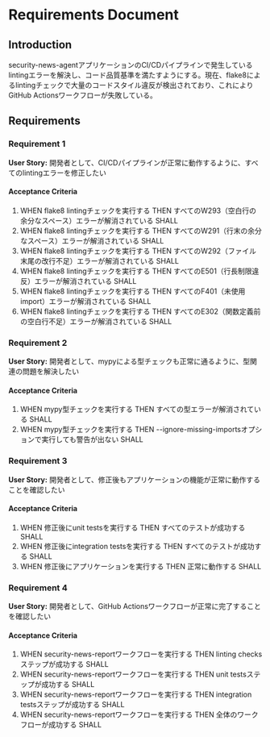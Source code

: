 # Requirements Document

## Introduction

security-news-agentアプリケーションのCI/CDパイプラインで発生しているlintingエラーを解決し、コード品質基準を満たすようにする。現在、flake8によるlintingチェックで大量のコードスタイル違反が検出されており、これによりGitHub Actionsワークフローが失敗している。

## Requirements

### Requirement 1

**User Story:** 開発者として、CI/CDパイプラインが正常に動作するように、すべてのlintingエラーを修正したい

#### Acceptance Criteria

1. WHEN flake8 lintingチェックを実行する THEN すべてのW293（空白行の余分なスペース）エラーが解消されている SHALL
2. WHEN flake8 lintingチェックを実行する THEN すべてのW291（行末の余分なスペース）エラーが解消されている SHALL
3. WHEN flake8 lintingチェックを実行する THEN すべてのW292（ファイル末尾の改行不足）エラーが解消されている SHALL
4. WHEN flake8 lintingチェックを実行する THEN すべてのE501（行長制限違反）エラーが解消されている SHALL
5. WHEN flake8 lintingチェックを実行する THEN すべてのF401（未使用import）エラーが解消されている SHALL
6. WHEN flake8 lintingチェックを実行する THEN すべてのE302（関数定義前の空白行不足）エラーが解消されている SHALL

### Requirement 2

**User Story:** 開発者として、mypyによる型チェックも正常に通るように、型関連の問題を解決したい

#### Acceptance Criteria

1. WHEN mypy型チェックを実行する THEN すべての型エラーが解消されている SHALL
2. WHEN mypy型チェックを実行する THEN --ignore-missing-importsオプションで実行しても警告が出ない SHALL

### Requirement 3

**User Story:** 開発者として、修正後もアプリケーションの機能が正常に動作することを確認したい

#### Acceptance Criteria

1. WHEN 修正後にunit testsを実行する THEN すべてのテストが成功する SHALL
2. WHEN 修正後にintegration testsを実行する THEN すべてのテストが成功する SHALL
3. WHEN 修正後にアプリケーションを実行する THEN 正常に動作する SHALL

### Requirement 4

**User Story:** 開発者として、GitHub Actionsワークフローが正常に完了することを確認したい

#### Acceptance Criteria

1. WHEN security-news-reportワークフローを実行する THEN linting checksステップが成功する SHALL
2. WHEN security-news-reportワークフローを実行する THEN unit testsステップが成功する SHALL
3. WHEN security-news-reportワークフローを実行する THEN integration testsステップが成功する SHALL
4. WHEN security-news-reportワークフローを実行する THEN 全体のワークフローが成功する SHALL